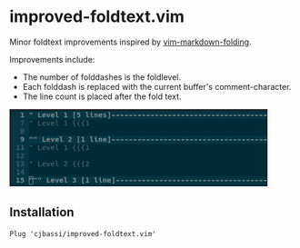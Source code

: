 # improved-foldtext.vim

Minor foldtext improvements inspired by [vim-markdown-folding](https://github.com/nelstrom/vim-markdown-folding).

Improvements include:
* The number of folddashes is the foldlevel.
* Each folddash is replaced with the current buffer's comment-character.
* The line count is placed after the fold text.

<img src="https://raw.githubusercontent.com/cjbassi/improved-foldtext.vim/master/example.png" width="90%">

## Installation

    Plug 'cjbassi/improved-foldtext.vim'
